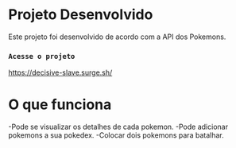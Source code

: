# Projeto Desenvolvido

Este projeto foi desenvolvido de acordo com a API dos Pokemons.

### `Acesse o projeto`

https://decisive-slave.surge.sh/


# O que funciona


-Pode se visualizar os detalhes de cada pokemon.
-Pode adicionar pokemons a sua pokedex.
-Colocar dois pokemons para batalhar.




